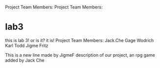 Project Team Members:
Project Team Members:
# lab3
this is lab 3! or is it? it is!
Project Team Members:
Jack.Che
Gage Wodrich
Karl Todd
Jigme Fritz

This is a new line made by JigmeF
description of our project, an rpg game added by Jack Che
